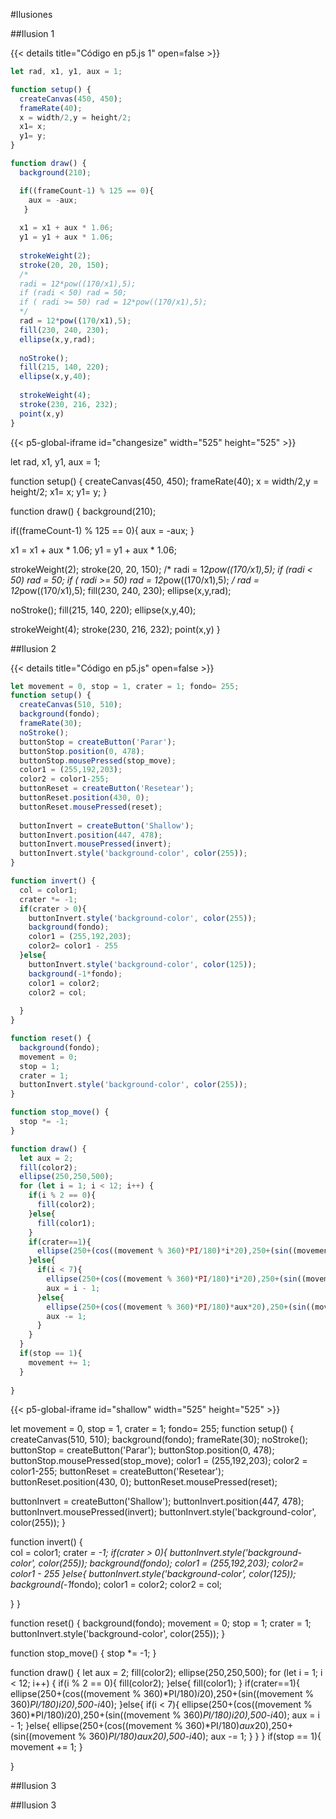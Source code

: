 #Ilusiones

##Ilusion 1

{{< details title="Código en p5.js 1" open=false >}}

```js
let rad, x1, y1, aux = 1;

function setup() {
  createCanvas(450, 450);
  frameRate(40);
  x = width/2,y = height/2;
  x1= x;
  y1= y;
}

function draw() {
  background(210);

  if((frameCount-1) % 125 == 0){
    aux = -aux;
   }
  
  x1 = x1 + aux * 1.06;
  y1 = y1 + aux * 1.06;
  
  strokeWeight(2);
  stroke(20, 20, 150);
  /* 
  radi = 12*pow((170/x1),5);
  if (radi < 50) rad = 50;
  if ( radi >= 50) rad = 12*pow((170/x1),5);
  */
  rad = 12*pow((170/x1),5);
  fill(230, 240, 230);
  ellipse(x,y,rad);
  
  noStroke();
  fill(215, 140, 220);
  ellipse(x,y,40);
  
  strokeWeight(4);
  stroke(230, 216, 232);
  point(x,y)
}
```
{{< p5-global-iframe id="changesize" width="525" height="525" >}}

let rad, x1, y1, aux = 1;

function setup() {
  createCanvas(450, 450);
  frameRate(40);
  x = width/2,y = height/2;
  x1= x;
  y1= y;
}

function draw() {
  background(210);

  if((frameCount-1) % 125 == 0){
    aux = -aux;
   }
  
  x1 = x1 + aux * 1.06;
  y1 = y1 + aux * 1.06;
  
  strokeWeight(2);
  stroke(20, 20, 150);
  /* 
  radi = 12*pow((170/x1),5);
  if (radi < 50) rad = 50;
  if ( radi >= 50) rad = 12*pow((170/x1),5);
  */
  rad = 12*pow((170/x1),5);
  fill(230, 240, 230);
  ellipse(x,y,rad);
  
  noStroke();
  fill(215, 140, 220);
  ellipse(x,y,40);
  
  strokeWeight(4);
  stroke(230, 216, 232);
  point(x,y)
}


##Ilusion 2

{{< details title="Código en p5.js" open=false >}}
```js
let movement = 0, stop = 1, crater = 1; fondo= 255; 
function setup() {
  createCanvas(510, 510);
  background(fondo);
  frameRate(30);
  noStroke();
  buttonStop = createButton('Parar');
  buttonStop.position(0, 478);
  buttonStop.mousePressed(stop_move);
  color1 = (255,192,203);
  color2 = color1-255;
  buttonReset = createButton('Resetear');
  buttonReset.position(430, 0);
  buttonReset.mousePressed(reset);
  
  buttonInvert = createButton('Shallow');
  buttonInvert.position(447, 478);
  buttonInvert.mousePressed(invert);
  buttonInvert.style('background-color', color(255));
}

function invert() {  
  col = color1;
  crater *= -1;
  if(crater > 0){
    buttonInvert.style('background-color', color(255));
    background(fondo);
    color1 = (255,192,203);
    color2= color1 - 255
  }else{
    buttonInvert.style('background-color', color(125));
    background(-1*fondo);
    color1 = color2;
    color2 = col;
    
  }
}

function reset() {
  background(fondo);
  movement = 0;
  stop = 1;
  crater = 1;
  buttonInvert.style('background-color', color(255));
}

function stop_move() {
  stop *= -1;
}

function draw() {
  let aux = 2;
  fill(color2);
  ellipse(250,250,500);
  for (let i = 1; i < 12; i++) {
    if(i % 2 == 0){
      fill(color2);
    }else{
      fill(color1);
    }
    if(crater==1){
      ellipse(250+(cos((movement % 360)*PI/180)*i*20),250+(sin((movement % 360)*PI/180)*i*20),500-i*40);
    }else{
      if(i < 7){
        ellipse(250+(cos((movement % 360)*PI/180)*i*20),250+(sin((movement % 360)*PI/180)*i*20),500-i*40);
        aux = i - 1;
      }else{
        ellipse(250+(cos((movement % 360)*PI/180)*aux*20),250+(sin((movement % 360)*PI/180)*aux*20),500-i*40);
        aux -= 1;
      }
    }
  }
  if(stop == 1){
    movement += 1;
  }
  
}

```

{{< p5-global-iframe id="shallow" width="525" height="525" >}}

let movement = 0, stop = 1, crater = 1; fondo= 255; 
function setup() {
  createCanvas(510, 510);
  background(fondo);
  frameRate(30);
  noStroke();
  buttonStop = createButton('Parar');
  buttonStop.position(0, 478);
  buttonStop.mousePressed(stop_move);
  color1 = (255,192,203);
  color2 = color1-255;
  buttonReset = createButton('Resetear');
  buttonReset.position(430, 0);
  buttonReset.mousePressed(reset);
  
  buttonInvert = createButton('Shallow');
  buttonInvert.position(447, 478);
  buttonInvert.mousePressed(invert);
  buttonInvert.style('background-color', color(255));
}

function invert() {  
  col = color1;
  crater *= -1;
  if(crater > 0){
    buttonInvert.style('background-color', color(255));
    background(fondo);
    color1 = (255,192,203);
    color2= color1 - 255
  }else{
    buttonInvert.style('background-color', color(125));
    background(-1*fondo);
    color1 = color2;
    color2 = col;
    
  }
}

function reset() {
  background(fondo);
  movement = 0;
  stop = 1;
  crater = 1;
  buttonInvert.style('background-color', color(255));
}

function stop_move() {
  stop *= -1;
}

function draw() {
  let aux = 2;
  fill(color2);
  ellipse(250,250,500);
  for (let i = 1; i < 12; i++) {
    if(i % 2 == 0){
      fill(color2);
    }else{
      fill(color1);
    }
    if(crater==1){
      ellipse(250+(cos((movement % 360)*PI/180)*i*20),250+(sin((movement % 360)*PI/180)*i*20),500-i*40);
    }else{
      if(i < 7){
        ellipse(250+(cos((movement % 360)*PI/180)*i*20),250+(sin((movement % 360)*PI/180)*i*20),500-i*40);
        aux = i - 1;
      }else{
        ellipse(250+(cos((movement % 360)*PI/180)*aux*20),250+(sin((movement % 360)*PI/180)*aux*20),500-i*40);
        aux -= 1;
      }
    }
  }
  if(stop == 1){
    movement += 1;
  }
  
}

##Ilusion 3

##Ilusion 3
